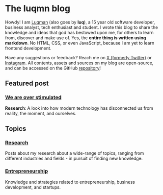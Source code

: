 # The luqmn blog

Howdy! I am [Luqman](https://github.com/theluqmn) (also goes by **luq**), a 15 year old software developer, business analyst, tech enthusiast and student. I wrote this blog to share the knowledge and ideas that god has bestowed upon me, for others to learn from, discover and make use of. Yes, the **entire thing is written using markdown**. No HTML, CSS, or even JavaScript, because I am yet to learn frontend development.

Have any suggestions or feedback? Reach me on [X (formerly Twitter)](https://x.com/theluqmn) or [Instagram](https://instagram.com/theluqmn). All contents, assets and sources on my blog are open-source, and can be accessed on the GitHub [repository](https://github.com/theluqmn/blog)!

## Featured post

### [We are over stimulated](./research/We%20are%20over%20stimulated/index.md)

**Research**: A look into how modern technology has disconnected us from reality, the moment, and ourselves.

## Topics

### [Research](./research/topic.md)

Posts about my research about a wide-range of topics, ranging from different industries and fields - in pursuit of finding new knowledge.

### [Entrepreneurship](./entrepreneurship/topic.md)

Knowledge and strategies related to entrepreneurship, business development, and startups.
